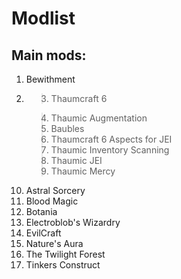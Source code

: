 # Modlist
<h2>Main mods:</h2>
<ol>
<li>Bewithment</li>
<li>
	<blockquote><li>Thaumcraft 6</li></blockquote>
	<blockquote>
		<li>Thaumic Augmentation</li>
		<li>Baubles</li>
		<li>Thaumcraft 6 Aspects for JEI</li>
		<li>Thaumic Inventory Scanning</li>
		<li>Thaumic JEI</li>
		<li>Thaumic Mercy</li>
	</blockquote>
</li>
<li>Astral Sorcery</li>
<li>Blood Magic</li>
<li>Botania</li>
<li>Electroblob's Wizardry</li>
<li>EvilCraft</li>
<li>Nature's Aura</li>
<li>The Twilight Forest</li>
<li>Tinkers Construct</li>
</ol>
